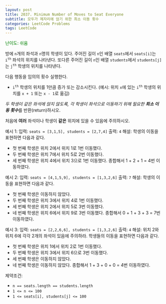 ```yaml
---
layout: post
title: 2037. Minimum Number of Moves to Seat Everyone
subtitle: 모두가 제자리에 앉기 위한 최소 이동 횟수
categories: LeetCode Problems
tags: LeetCode
---
```


<bold><span style="color:green">난이도: 쉬움</span></bold>

방에 `n`개의 좌석과 `n`명의 학생이 있다. 주어진 길이 `n`인 배열 `seats`에서 `seats[i]`는 <code>i<sup>th</sup></code> 좌석의 위치를 나타낸다. 또다른 주어진 길이 `n`인 배열 `students`에서 `students[j]`는 <code>j<sup>th</sup></code> 학생의 위치를 나타낸다.

다음 행동을 임의의 횟수 실행한다.
  * <code>i<sup>th</sup></code> 학생의 위치를 1만큼 증가 또는 감소시킨다. (예시: 위치 `x`에 있는 <code>i<sup>th</sup></code> 학생의 위치를 `x + 1` 또는 `x - 1`로 옮김)


*두 학생이 같은 좌석에 앉지 않도록, 각 학생이 좌석으로 이동하기 위해 필요한 **최소 이동 횟수***를 반환(return)하시오.

처음에 **여러** 좌석이나 학생이 **같은** 위치에 있을 수 있음에 주의하시오.

예시 1:
입력: `seats = [3,1,5], students = [2,7,4]`
출력: `4`
해설: 학생의 이동을 표현하면 다음과 같다.
  * 첫 번째 학생은 위치 2에서 위치 1로 1번 이동했다.
  * 두 번째 학생은 위치 7에서 위치 5로 2번 이동했다.
  * 세 번째 학생은 위치 4에서 위치 3으로 1번 이동했다.
  종합해서 1 + 2 + 1 = 4번 이동하였다.

예시 2:
입력: `seats = [4,1,5,9], students = [1,3,2,6]`
출력: `7`
해설: 학생의 이동을 표현하면 다음과 같다.
  * 첫 번째 학생은 이동하지 않았다.
  * 두 번째 학생은 위치 3에서 위치 4로 1번 이동했다.
  * 세 번째 학생은 위치 2에서 위치 5로 3번 이동했다.
  * 네 번째 학생은 위치 6에서 위치 9로 3번 이동했다.
  종합해서 0 + 1 + 3 + 3 = 7번 이동하였다.

예시 3:
입력: `seats = [2,2,6,6], students = [1,3,2,6]`
출력: `4`
해설: 위치 2와 위치 6에 각각 2개의 좌석이 있음에 주의하라.
학생들의 이동을 표현하면 다음과 같다.
  * 첫 번째 학생은 위치 1에서 위치 2로 1번 이동했다.
  * 두 번째 학생은 위치 3에서 위치 6으로 3번 이동했다.
  * 세 번째 학생은 이동하지 않았다.
  * 네 번째 학생은 이동하지 않았다.
  종합해서 1 + 3 + 0 + 0 = 4번 이동하였다.

제약조건:
  * `n == seats.length == students.length`
  * `1 <= n <= 100`
  * `1 <= seats[i], students[j] <= 100`